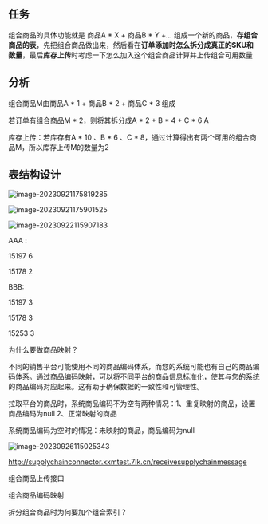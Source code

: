 ## 任务

组合商品的具体功能就是 商品A * X + 商品B * Y  +...  组成一个新的商品，**存组合商品的表**，先把组合商品做出来，然后看在**订单添加时怎么拆分成真正的SKU和数量**，最后**库存上传**时考虑一下怎么加入这个组合商品计算并上传组合可用数量

## 分析

组合商品M由商品A * 1 + 商品B * 2 + 商品C * 3 组成

若订单有组合商品M * 2，则将其拆分成A * 2 + B * 4 + C * 6  A

库存上传：若库存有A * 10 、B * 6 、C * 8，通过计算得出有两个可用的组合商品M，所以库存上传M的数量为2

## 表结构设计



![image-20230921175819285](./组合商品.assets/image-20230921175819285.png)

![image-20230921175901525](./组合商品.assets/image-20230921175901525.png)



![image-20230922115907183](./组合商品.assets/image-20230922115907183.png)

AAA :

15197	6

15178	2

BBB:

15197	3

15178	3

15253	3

为什么要做商品映射？

不同的销售平台可能使用不同的商品编码体系，而您的系统可能也有自己的商品编码体系。通过商品编码映射，可以将不同平台的商品信息标准化，使其与您的系统的商品编码对应起来。这有助于确保数据的一致性和可管理性。



拉取平台的商品时，系统商品编码不为空有两种情况：1、重复映射的商品，设置商品编码为null 2、正常映射的商品

系统商品编码为空时的情况：未映射的商品，商品编码为null



![image-20230926115025343](./组合商品.assets/image-20230926115025343.png)

http://supplychainconnector.xxmtest.7lk.cn/receivesupplychainmessage



组合商品上传接口

组合商品编码映射

拆分组合商品时为何要加个组合索引？
